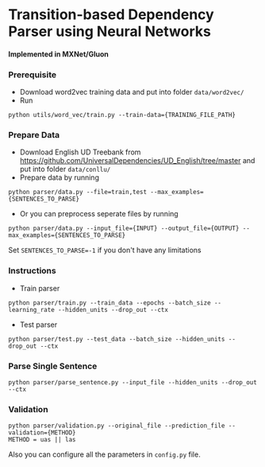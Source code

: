 # Transition-based Dependency Parser using Neural Networks
#### Implemented in MXNet/Gluon

### Prerequisite
 - Download word2vec training data and put into folder ```data/word2vec/```
 - Run
```
python utils/word_vec/train.py --train-data={TRAINING_FILE_PATH}
```

### Prepare Data
 - Download English UD Treebank from https://github.com/UniversalDependencies/UD_English/tree/master and put into folder ```data/conllu/```
 - Prepare data by running
```
python parser/data.py --file=train,test --max_examples={SENTENCES_TO_PARSE}
```
 - Or you can preprocess seperate files by running
```
python parser/data.py --input_file={INPUT} --output_file={OUTPUT} --max_examples={SENTENCES_TO_PARSE}
```
Set ```SENTENCES_TO_PARSE=-1``` if you don't have any limitations

### Instructions
 - Train parser
```
python parser/train.py --train_data --epochs --batch_size --learning_rate --hidden_units --drop_out --ctx
```
 - Test parser
```
python parser/test.py --test_data --batch_size --hidden_units --drop_out --ctx
```

### Parse Single Sentence
```
python parser/parse_sentence.py --input_file --hidden_units --drop_out --ctx
```

### Validation
```
python parser/validation.py --original_file --prediction_file --validation={METHOD}
METHOD = uas || las
```

Also you can configure all the parameters in ```config.py``` file.
